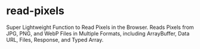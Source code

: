 # read-pixels
Super Lightweight Function to Read Pixels in the Browser.  Reads Pixels from JPG, PNG, and WebP Files in Multiple Formats, including ArrayBuffer, Data URL, Files, Response, and Typed Array.
